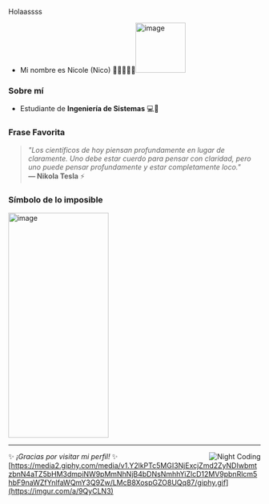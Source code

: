 Holaassss 
- Mi nombre es Nicole (Nico) 💜💜💜💜💜<img width="100" height="100" alt="image" src="https://github.com/user-attachments/assets/cec25b1a-1174-4621-af34-872004682607" />



###  Sobre mí  
- Estudiante de **Ingeniería de Sistemas** 💻📡  

### Frase Favorita  
> *"Los científicos de hoy piensan profundamente en lugar de claramente. Uno debe estar cuerdo para pensar con claridad, pero uno puede pensar profundamente y estar completamente loco."*  
> **— Nikola Tesla** ⚡  

###  Símbolo de lo imposible 
<img width="200" height="450" alt="image" src="https://github.com/user-attachments/assets/16e3a46a-0d90-4d42-9c88-c8ae923e68d2" />

---  
<img alt="Night Coding" src="https://raw.githubusercontent.com/AVS1508/AVS1508/master/assets/Night-Coding.gif](https://media2.giphy.com/media/v1.Y2lkPTc5MGI3NjExcjZmd2ZyNDIwbmtzbnN4aTZ5bHM3dmpiNW9pMmNhNjB4bDNsNmhhYiZlcD12MV9pbnRlcm5hbF9naWZfYnlfaWQmY3Q9Zw/LMcB8XospGZO8UQq87/giphy.gif" align="right"/>

✨ *¡Gracias por visitar mi perfil!* ✨  
[https://media2.giphy.com/media/v1.Y2lkPTc5MGI3NjExcjZmd2ZyNDIwbmtzbnN4aTZ5bHM3dmpiNW9pMmNhNjB4bDNsNmhhYiZlcD12MV9pbnRlcm5hbF9naWZfYnlfaWQmY3Q9Zw/LMcB8XospGZO8UQq87/giphy.gif](https://imgur.com/a/9QyCLN3)

